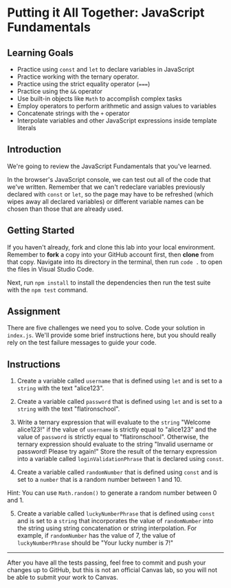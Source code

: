 # Putting it All Together: JavaScript Fundamentals

## Learning Goals

- Practice using `const` and `let` to declare variables in JavaScript
- Practice working with the ternary operator.
- Practice using the strict equality operator (`===`)
- Practice using the `&&` operator
- Use built-in objects like `Math` to accomplish complex tasks
- Employ operators to perform arithmetic and assign values to variables
- Concatenate strings with the `+` operator
- Interpolate variables and other JavaScript expressions inside template literals

## Introduction

We're going to review the JavaScript Fundamentals that you've learned.

In the browser's JavaScript console, we can test out all of the code that we've written. Remember that we can't redeclare variables previously declared with
`const` or `let`, so the page may have to be refreshed (which wipes away all
declared variables) or different variable names can be chosen than those that are already used.

## Getting Started

If you haven't already, fork and clone this lab into your local environment.
Remember to **fork** a copy into your GitHub account first, then **clone** from
that copy. Navigate into its directory in the terminal, then run `code .` to
open the files in Visual Studio Code.

Next, run `npm install` to install the dependencies then run the test suite with
the `npm test` command.

## Assignment

There are five challenges we need you to solve. Code your solution in
`index.js`. We'll provide some brief instructions here, but you should really
rely on the test failure messages to guide your code.

## Instructions

1. Create a variable called `username` that is defined using `let` and is set to a `string` with the text "alice123".

2. Create a variable called `password` that is defined using `let` and is set to a `string` with the text "flatironschool".

3. Write a ternary expression that will evaluate to the `string` "Welcome alice123!" if the value of `username` is strictly equal to "alice123" and the value of `password` is strictly equal to "flatironschool". Otherwise, the ternary expression should evaluate to the string "Invalid username or password! Please try again!" Store the result of the ternary expression into a variable called `loginValidationPhrase` that is declared using `const`.

4. Create a variable called `randomNumber` that is defined using `const` and is set to a `number` that is a random number between 1 and 10.

Hint: You can use `Math.random()` to generate a random number between 0 and 1.

5. Create a variable called `luckyNumberPhrase` that is defined using `const` and is set to a `string` that incorporates the value of `randomNumber` into the string using string concatenation or string interpolation. For example, if `randomNumber` has the value of 7, the value of `luckyNumberPhrase` should be "Your lucky number is 7!"

***

After you have all the tests passing, feel free to commit and push your changes
up to GitHub, but this is not an official Canvas lab, so you will not be able to submit your work to Canvas.